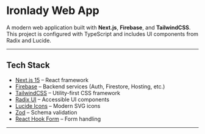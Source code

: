 # Ironlady Web App

A modern web application built with **Next.js**, **Firebase**, and **TailwindCSS**.  
This project is configured with TypeScript and includes UI components from Radix and Lucide.

---

## Tech Stack

- [Next.js 15](https://nextjs.org/) – React framework
- [Firebase](https://firebase.google.com/) – Backend services (Auth, Firestore, Hosting, etc.)
- [TailwindCSS](https://tailwindcss.com/) – Utility-first CSS framework
- [Radix UI](https://www.radix-ui.com/) – Accessible UI components
- [Lucide Icons](https://lucide.dev/) – Modern SVG icons
- [Zod](https://zod.dev/) – Schema validation
- [React Hook Form](https://react-hook-form.com/) – Form handling

---

